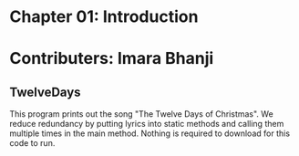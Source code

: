 # Chapter 01: Introduction
# Contributers: Imara Bhanji

## TwelveDays
This program prints out the song "The Twelve Days of Christmas".
We reduce redundancy by putting lyrics into static methods and calling them multiple times in the main method. 
Nothing is required to download for this code to run.
